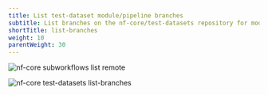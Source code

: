 ```yaml
---
title: List test-dataset module/pipeline branches
subtitle: List branches on the nf-core/test-datasets repository for modules/pipeline test data
shortTitle: list-branches
weight: 10
parentWeight: 30
---
```


<!-- RICH-CODEX
working_dir: tmp/nf-core-test-datasets
-->

![`nf-core subworkflows list remote`](/images/tools/nf-core-subworkflows-list-remote.svg)

![`nf-core test-datasets list-branches`](/images/tools/nf-core-test-datasets-list-branches.svg)
